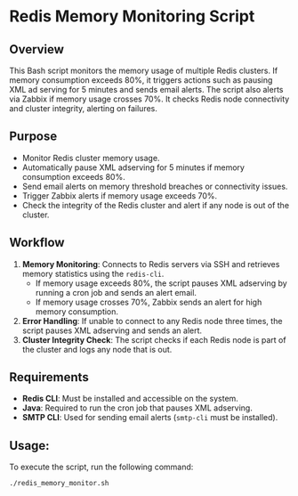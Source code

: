 # Redis Memory Monitoring Script

## Overview
This Bash script monitors the memory usage of multiple Redis clusters. If memory consumption exceeds 80%, it triggers actions such as pausing XML ad serving for 5 minutes and sends email alerts. The script also alerts via Zabbix if memory usage crosses 70%. It checks Redis node connectivity and cluster integrity, alerting on failures.

## Purpose
- Monitor Redis cluster memory usage.
- Automatically pause XML adserving for 5 minutes if memory consumption exceeds 80%.
- Send email alerts on memory threshold breaches or connectivity issues.
- Trigger Zabbix alerts if memory usage exceeds 70%.
- Check the integrity of the Redis cluster and alert if any node is out of the cluster.

## Workflow
1. **Memory Monitoring**: Connects to Redis servers via SSH and retrieves memory statistics using the `redis-cli`. 
    - If memory usage exceeds 80%, the script pauses XML adserving by running a cron job and sends an alert email.
    - If memory usage crosses 70%, Zabbix sends an alert for high memory consumption.
2. **Error Handling**: If unable to connect to any Redis node three times, the script pauses XML adserving and sends an alert.
3. **Cluster Integrity Check**: The script checks if each Redis node is part of the cluster and logs any node that is out.

## Requirements
- **Redis CLI**: Must be installed and accessible on the system.
- **Java**: Required to run the cron job that pauses XML adserving.
- **SMTP CLI**: Used for sending email alerts (`smtp-cli` must be installed).

## Usage:
To execute the script, run the following command:

```bash
./redis_memory_monitor.sh
